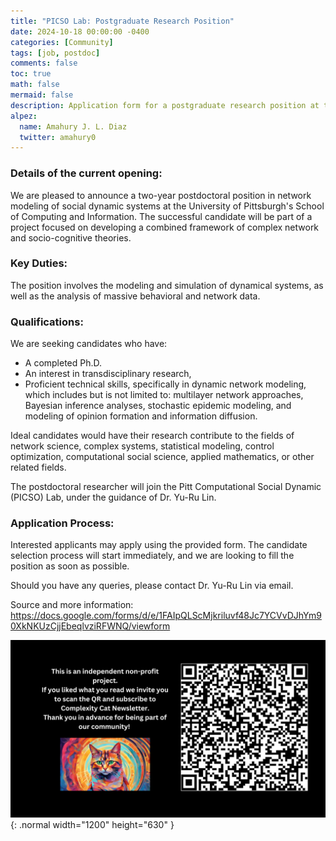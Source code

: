 ```yaml
---
title: "PICSO Lab: Postgraduate Research Position"
date: 2024-10-18 00:00:00 -0400
categories: [Community]
tags: [job, postdoc]
comments: false
toc: true
math: false
mermaid: false
description: Application form for a postgraduate research position at the PITT Computational Social Dynamics Lab (PICSO LAB), under the guidance of Dr. Yu-Ru Lin (yuruliny@gmail.com). To learn more about PICSO Lab, visit our website at https://picsolab.github.io/.
alpez:
  name: Amahury J. L. Diaz
  twitter: amahury0
---
```

### Details of the current opening:
We are pleased to announce a two-year postdoctoral position in network modeling of social dynamic systems at the University of Pittsburgh's School of Computing and Information. The successful candidate will be part of a project focused on developing a combined framework of complex network and socio-cognitive theories.

### Key Duties:
The position involves the modeling and simulation of dynamical systems, as well as the analysis of massive behavioral and network data.

### Qualifications:
We are seeking candidates who have:
- A completed Ph.D.
- An interest in transdisciplinary research,
- Proficient technical skills, specifically in dynamic network modeling, which includes but is not limited to: multilayer network approaches, Bayesian inference analyses, stochastic epidemic modeling, and modeling of opinion formation and information diffusion.

Ideal candidates would have their research contribute to the fields of network science, complex systems, statistical modeling, control optimization, computational social science, applied mathematics, or other related fields.

The postdoctoral researcher will join the Pitt Computational Social Dynamic (PICSO) Lab, under the guidance of Dr. Yu-Ru Lin.

### Application Process:
Interested applicants may apply using the provided form. The candidate selection process will start immediately, and we are looking to fill the position as soon as possible.

Should you have any queries, please contact Dr. Yu-Ru Lin via email. 

Source and more information: https://docs.google.com/forms/d/e/1FAIpQLScMjkriluvf48Jc7YCVvDJhYm90XkNKUzCjjEbeqlvziRFWNQ/viewform

![Desktop View](/assets/img/fix/complexity-cat-newsletter.png){: .normal width="1200" height="630" }
